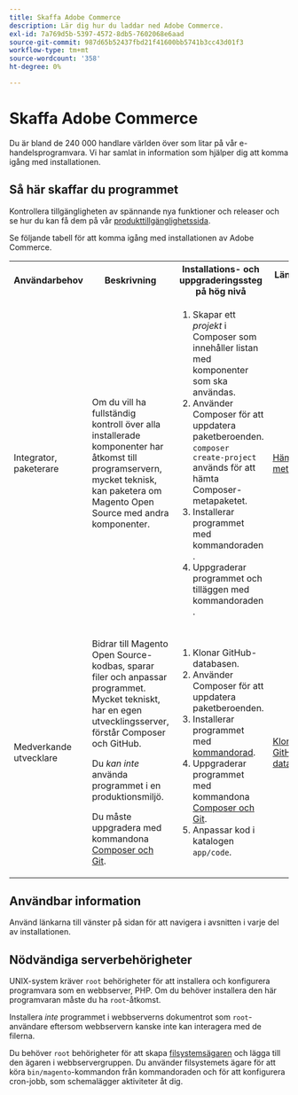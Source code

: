 ```yaml
---
title: Skaffa Adobe Commerce
description: Lär dig hur du laddar ned Adobe Commerce.
exl-id: 7a769d5b-5397-4572-8db5-7602068e6aad
source-git-commit: 987d65b52437fbd21f41600bb5741b3cc43d01f3
workflow-type: tm+mt
source-wordcount: '358'
ht-degree: 0%

---
```


# Skaffa Adobe Commerce

Du är bland de 240 000 handlare världen över som litar på vår e-handelsprogramvara. Vi har samlat in information som hjälper dig att komma igång med installationen.

## Så här skaffar du programmet

Kontrollera tillgängligheten av spännande nya funktioner och releaser och se hur du kan få dem på vår [produkttillgänglighetssida](https://experienceleague.adobe.com/sv/docs/commerce-operations/release/product-availability).

Se följande tabell för att komma igång med installationen av Adobe Commerce.

<table>
    <tbody>
        <tr>
            <th>Användarbehov</th>
            <th>Beskrivning</th>
            <th>Installations- och uppgraderingssteg på hög nivå</th>
            <th>Länken Kom igång</th>
        </tr>
    <tr>
        <td><p>Integrator, paketerare</p></td>
        <td><p>Om du vill ha fullständig kontroll över alla installerade komponenter har åtkomst till programservern, mycket teknisk, kan paketera om Magento Open Source med andra komponenter.</p>
        </td>
        <td><ol><li>Skapar ett <em>projekt</em> i Composer som innehåller listan med komponenter som ska användas.</li>
            <li>Använder Composer för att uppdatera paketberoenden. <code>composer create-project</code> används för att hämta Composer-metapaketet.</li>
            <li>Installerar programmet med kommandoraden <a href="../advanced.md"></a>.</li>
        <li>Uppgraderar programmet och tilläggen med kommandoraden <a href="../../upgrade/implementation/perform-upgrade.md"></a>.</li></ol></td>
        <td><p><a href="../composer.md">Hämta metapackage</a></p></td>
    </tr>
    <tr>
        <td><p>Medverkande utvecklare</p></td>
        <td><p>Bidrar till Magento Open Source-kodbas, sparar filer och anpassar programmet. Mycket tekniskt, har en egen utvecklingsserver, förstår Composer och GitHub.</p>
            <p>Du <em>kan inte</em> använda programmet i en produktionsmiljö.</p>
      <p>Du måste uppgradera med kommandona <a href="../../upgrade/developer/git-installs.md">Composer och Git</a>.</p></td>
        <td><ol><li>Klonar GitHub-databasen.</li>
            <li>Använder Composer för att uppdatera paketberoenden.</li>
            <li>Installerar programmet med <a href="../advanced.md">kommandorad</a>.</li>
            <li>Uppgraderar programmet med kommandona <a href="../../upgrade/developer/git-installs.md">Composer och Git</a>.</li>
            <li>Anpassar kod i katalogen <code>app/code</code>.</li></ol></td>
        <td><p><a href="https://developer.adobe.com/commerce/contributor/guides/install/clone-repository/">Klona GitHub-databasen</a></p></td>
    </tr>
    </tbody>
</table>

## Användbar information

Använd länkarna till vänster på sidan för att navigera i avsnitten i varje del av installationen.

## Nödvändiga serverbehörigheter

UNIX-system kräver `root` behörigheter för att installera och konfigurera programvara som en webbserver, PHP. Om du behöver installera den här programvaran måste du ha `root`-åtkomst.

Installera *inte* programmet i webbserverns dokumentrot som `root`-användare eftersom webbservern kanske inte kan interagera med de filerna.

Du behöver `root` behörigheter för att skapa [filsystemsägaren](file-system/overview.md) och lägga till den ägaren i webbservergruppen. Du använder filsystemets ägare för att köra `bin/magento`-kommandon från kommandoraden och för att konfigurera cron-jobb, som schemalägger aktiviteter åt dig.

